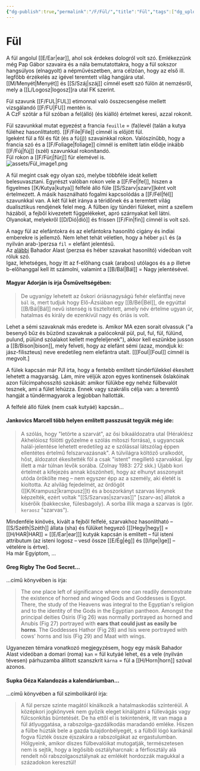 ```yaml
---
{"dg-publish":true,"permalink":"/F/Fül/","title":"Fül","tags":["dg_uploaded"],"created":"2023-10-03T09:41","updated":"2023-11-08T03:42"}
---
```



# Fül

A fül angolul [[E/Ear\|ear]], ahol sok érdekes dologról volt szó. Emlékezzünk még Pap Gábor szavaira és a nála bemutatottakra, hogy a fül sokszor hangsúlyos (elnagyolt) a népművészetben, arra célzóan, hogy az első ill. legfőbb érzékelés az igével teremtett világ hangjára utal. [[M/Menyét\|Menyét]] és [[S/Száj\|száj]] címnél esett szó fülön át nemzésről, mely a [[L/Logosz\|logosz]]ra utal FK szerint.  

Fül szavunk [[F/FUL\|FUL]] etimonnal való összecsengése mellett vizsgálandó [[F/FU\|FU]] mentén is.  
A CzF szótár a fül szóban a fel(álló) (és kiálló) értelmet keresi, azzal rokonít.   

Fül szavunkkal mutat egyezést a francia `feuille` = (fa)levél (talán a kutya füléhez hasonlíttatott). [[F/File\|File]] címnél is előjött fül.  
Igeként fül a fől és fűt (és a fú(j)) szavainkkal rokon. Valószínűbb, hogy a francia szó és a [[F/Foliage\|foliage]] címnél is említett latin elődje inkább [[F/Fúj\|fúj]] (szél) szavunkkal rokonítandó.  
Fül rokon a [[F/Fürj\|fürj]] für elemével is.  
![assets/Fül_image1.png](/img/user/F/assets/F%C3%BCl_image1.png)  

A fül megint csak egy olyan szó, melybe többféle ideát kellett belesuvasztani. Egyrészt valóban rokon vele a [[F/Fel\|fel]], hiszen a figyelmes [[K/Kutya\|kutya]] felfelé álló füle [[S/Szarv\|szarv]]ként volt értelmezett. A másik használható fogalmi kapcsolódás a [[F/Fél\|fél]] szavunkkal van. A két fül két iránya a téridőnek és a teremtett világ dualisztikus rendjének felel meg. A fülben így tündéri füleket, mint a szellem házából, a fejből kivezetett függelékeket, apró szárnyakat kell látni. Olyanokat, melyekről [[D/Dió\|dió]] és frissen [[F/Fin\|fin]] címnél is volt szó.  

A nagy fül az elefántokra és az elefántokra hasonlító cigány és indiai emberekre is jellemző. Nem lehet tehát véletlen, hogy a héber `pil` és (a nyilván arab-)perzsa `fil` = elefánt jelentésű.  
Az [alábbi](https://www.youtube.com/watch?v=d5dtZEVQk6Q) Bahador Alast (perzsa és héber szavakat hasonlító) videóban volt róluk szó.  
Igaz, lehetséges, hogy itt az f-előhang csak (arabos) utólagos és a p illetve b-előhanggal kell itt számolni, valamint a [[B/Bál\|Bál]] = Nagy jelentésével.  

#### Magyar Adorján is írja Ősműveltségében:  

> De ugyanígy lehetett az őskori óriásnagyságú fehér elefántfaj neve `bál` is, mert tudjuk hogy Elő-Ázsiában egy [[B/Bél\|Bél]], de egyúttal [[B/Bál\|Bál]] nevű istenség is tiszteltetett, amely név értelme ugyan úr, hatalmas és király de ezenkívül nagy és óriás is volt.  

Lehet a sémi szavaknak más eredete is. Amikor MA ezen sorait olvassuk ("a besenyő bűz és büzönd szavaknak a palócoknál pül, pul, ful, fül, fülünd, pulund, pülünd szóalakot kellett megfeleljenek"), akkor kell eszünkbe jusson a [[B/Bison\|bison]], mely felveti, hogy az elefánt sémi (azaz, mondjuk ki: jász-filiszteus) neve eredetileg nem elefántra utalt. \[[[Foul\|[Foul]] címnél is megvolt.\]  

A fülek kapcsán már PJI írta, hogy a fentebb említett tündérfülekkel ékesített lehetett a magyarság. Lám, mire véljük azon egyes kontinensek őslakóinak azon fülcimpahosszító szokását: amikor fülükbe egy nehéz fülbevalót tesznek, ami a fület lehúzza. Ennek vagy szakrális célja van: a teremtő hangját a tündérmagyarok a legjobban hallották.  

A felfelé álló fülek (nem csak kutyáé) kapcsán...

#### Jankovics Marcell több helyen említett passzusát tegyük még ide:

> A szólás, hogy "letörte a szarvát", az ősi bikaáldozatra utal (Héraklész Akhelóiosz fölötti győzelme e szólás mítoszi forrása), s ugyancsak halál-jelentése lehetett eredetileg az e szólással látszólag éppen ellentétes értelmű felszarvazásnak". A túlvilágra költöző uralkodót, hőst, áldozatot ékesítették föl a csak "istent" megillető szarvakkal. Így illett a már túlnan lévők sorába. (Zolnay 1983: 272 skk.) Újabb kori értelmét a kifejezés annak köszönheti, hogy az elhunyt asszonyait utóda örökölte meg – nem egyszer épp az a személy, aki életét is kioltotta. Az alvilág fejedelmét, az ördögöt ([[K/Krampusz\|krampusz]]t) és a boszorkányt szarvas lénynek képzelték, ezért voltak "[[S/Szarvas\|szarvas]]" \[szarv-as\] állatok a kísérőik (bakkecske, fülesbagoly). A sorba illik maga a szarvas is (gör. `keraosz` "szarvas").  

Mindenféle kinövés, kivált a fejből felfelé, szarvakhoz hasonlítható – [[S/Széth\|Széth]] állata (sha) és fülüket hegyező \[[[Hegy\|hegy]] = [[H/HAR\|HAR]] = [[E/Ear\|ear]]\] kutyák kapcsán is említett – fül isteni attributum (az isteni logosz – vesd össze [[E/Ég\|ég]] és [[I/Ige\|Ige]] – vételére is értve).  
Ha már Egyiptom, ...

#### Greg Rigby The God Secret...

...című könyvében is írja:  
> The one place left of significance where one can readily demonstrate the existence of horned and winged Gods and Goddesses is Egypt. There, the study of the Heavens was integral to the Egyptian's religion and to the identity of the Gods in the Egyptian pantheon. Amongst the principal deities Osiris (Fig 26) was normally portrayed as horned and Anubis (Fig 27) portrayed with **ears that could just as easily be horns**. The Goddesses Hathor (Fig 28) and Isis were portrayed with cows' horns and Isis (Fig 29) and Maat with wings.  

Ugyanezen témára vonatkozó megjegyzésem, hogy egy másik Bahador Alast videóban a domari (roma) `kan` = fül kutyáé lehet, és a vele (nyilván tévesen) párhuzamba állított szanszkrit `kárna` = fül a [[H/Horn\|horn]] szóval azonos.  

#### Supka Géza Kalandozás a kalendáriumban...

...című könyvében a fül szimbolikáról írja:  
> A fül persze szinte magától kínálkozik a hatalmaskodás színteréül. A középkori jogkönyvek nem győzik eleget kínálgatni a füllevágás vagy fülcsonkítás büntetését. De ha ettől el is tekintenénk, itt van maga a fül átlyuggatása, a rabszolga-gazdálkodás maradandó emléke. Hiszen a fülbe húzták bele a gazda tulajdonbélyegét, s a fülből lógó karikánál fogva fűzték össze éjszakára a rabszolgákat az ergastulumban. Hölgyeink, amikor díszes fülbevalóikat mutogatják, természetesen nem is sejtik, hogy a legősibb osztályharcnak: a férfiosztály alá rendelt női rabszolgaosztálynak az emlékét hordozzák magukkal a századokon keresztül!  